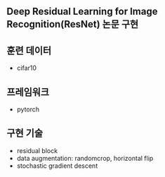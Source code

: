 ## Deep Residual Learning for Image Recognition(ResNet) 논문 구현

## 훈련 데이터
- cifar10

## 프레임워크
- pytorch

## 구현 기술
- residual block
- data augmentation: randomcrop, horizontal flip
- stochastic gradient descent
